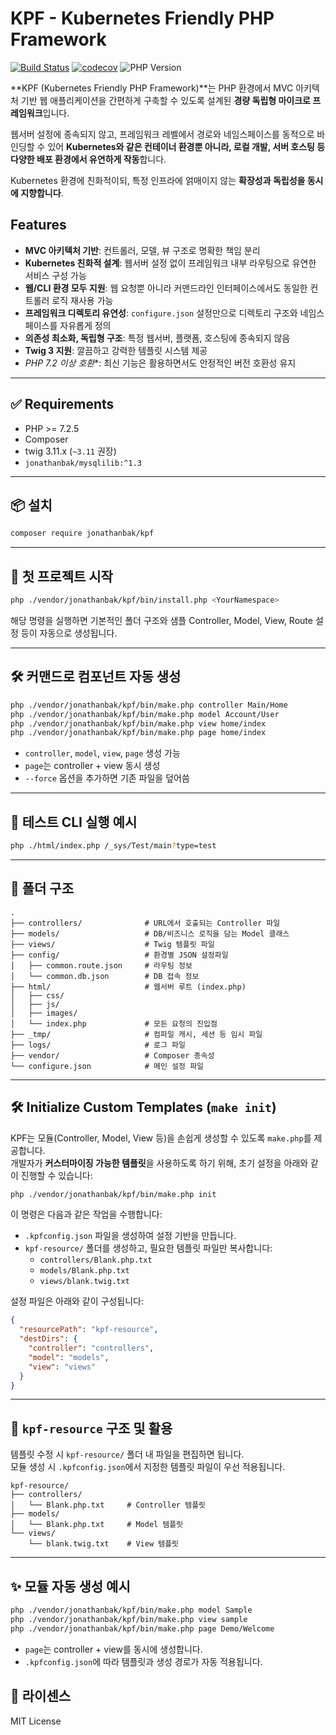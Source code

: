 # KPF - Kubernetes Friendly PHP Framework

[![Build Status](https://github.com/jonathanbak/kpf/actions/workflows/test.yml/badge.svg)](https://github.com/jonathanbak/kpf/actions/workflows/test.yml)
[![codecov](https://codecov.io/gh/jonathanbak/kpf/branch/master/graph/badge.svg)](https://codecov.io/gh/jonathanbak/kpf)
![PHP Version](https://img.shields.io/badge/php-7.2%20~%208.3-blue)

**KPF (Kubernetes Friendly PHP Framework)**는 PHP 환경에서 MVC 아키텍처 기반 웹 애플리케이션을 간편하게 구축할 수 있도록 설계된 **경량 독립형 마이크로 프레임워크**입니다.

웹서버 설정에 종속되지 않고, 프레임워크 레벨에서 경로와 네임스페이스를 동적으로 바인딩할 수 있어 **Kubernetes와 같은 컨테이너 환경뿐 아니라, 로컬 개발, 서버 호스팅 등 다양한 배포 환경에서 유연하게 작동**합니다.

Kubernetes 환경에 친화적이되, 특정 인프라에 얽매이지 않는 **확장성과 독립성을 동시에 지향합니다**.

## Features

- **MVC 아키텍처 기반**: 컨트롤러, 모델, 뷰 구조로 명확한 책임 분리
- **Kubernetes 친화적 설계**: 웹서버 설정 없이 프레임워크 내부 라우팅으로 유연한 서비스 구성 가능
- **웹/CLI 환경 모두 지원**: 웹 요청뿐 아니라 커맨드라인 인터페이스에서도 동일한 컨트롤러 로직 재사용 가능
- **프레임워크 디렉토리 유연성**: `configure.json` 설정만으로 디렉토리 구조와 네임스페이스를 자유롭게 정의
- **의존성 최소화, 독립형 구조**: 특정 웹서버, 플랫폼, 호스팅에 종속되지 않음
- **Twig 3 지원**: 깔끔하고 강력한 템플릿 시스템 제공
- *PHP 7.2 이상 호환**: 최신 기능은 활용하면서도 안정적인 버전 호환성 유지

---

## ✅ Requirements

- PHP >= 7.2.5
- Composer
- twig 3.11.x (`~3.11` 권장)
- `jonathanbak/mysqlilib:^1.3`

---

## 📦 설치

```bash
composer require jonathanbak/kpf
```

---

## 🚀 첫 프로젝트 시작

```bash
php ./vendor/jonathanbak/kpf/bin/install.php <YourNamespace>
```

해당 명령을 실행하면 기본적인 폴더 구조와 샘플 Controller, Model, View, Route 설정 등이 자동으로 생성됩니다.

---

## 🛠 커맨드로 컴포넌트 자동 생성

```bash
php ./vendor/jonathanbak/kpf/bin/make.php controller Main/Home
php ./vendor/jonathanbak/kpf/bin/make.php model Account/User
php ./vendor/jonathanbak/kpf/bin/make.php view home/index
php ./vendor/jonathanbak/kpf/bin/make.php page home/index
```

- `controller`, `model`, `view`, `page` 생성 가능
- `page`는 controller + view 동시 생성
- `--force` 옵션을 추가하면 기존 파일을 덮어씀

---

## 🧪 테스트 CLI 실행 예시

```bash
php ./html/index.php /_sys/Test/main?type=test
```

---

## 📂 폴더 구조

```
.
├── controllers/              # URL에서 호출되는 Controller 파일
├── models/                   # DB/비즈니스 로직을 담는 Model 클래스
├── views/                    # Twig 템플릿 파일
├── config/                   # 환경별 JSON 설정파일
│   ├── common.route.json     # 라우팅 정보
│   └── common.db.json        # DB 접속 정보
├── html/                     # 웹서버 루트 (index.php)
│   ├── css/
│   ├── js/
│   ├── images/
│   └── index.php             # 모든 요청의 진입점
├── _tmp/                     # 컴파일 캐시, 세션 등 임시 파일
├── logs/                     # 로그 파일
├── vendor/                   # Composer 종속성
└── configure.json            # 메인 설정 파일
```

---

## 🛠️ Initialize Custom Templates (`make init`)

KPF는 모듈(Controller, Model, View 등)을 손쉽게 생성할 수 있도록 `make.php`를 제공합니다.  
개발자가 **커스터마이징 가능한 템플릿**을 사용하도록 하기 위해, 초기 설정을 아래와 같이 진행할 수 있습니다:

```bash
php ./vendor/jonathanbak/kpf/bin/make.php init
```

이 명령은 다음과 같은 작업을 수행합니다:

- `.kpfconfig.json` 파일을 생성하여 설정 기반을 만듭니다.
- `kpf-resource/` 폴더를 생성하고, 필요한 템플릿 파일만 복사합니다:
    - `controllers/Blank.php.txt`
    - `models/Blank.php.txt`
    - `views/blank.twig.txt`

설정 파일은 아래와 같이 구성됩니다:

```json
{
  "resourcePath": "kpf-resource",
  "destDirs": {
    "controller": "controllers",
    "model": "models",
    "view": "views"
  }
}
```

---

## 📁 `kpf-resource` 구조 및 활용

템플릿 수정 시 `kpf-resource/` 폴더 내 파일을 편집하면 됩니다.  
모듈 생성 시 `.kpfconfig.json`에서 지정한 템플릿 파일이 우선 적용됩니다.

```
kpf-resource/
├── controllers/
│   └── Blank.php.txt     # Controller 템플릿
├── models/
│   └── Blank.php.txt     # Model 템플릿
└── views/
    └── blank.twig.txt    # View 템플릿
```

---

## ✨ 모듈 자동 생성 예시

```bash
php ./vendor/jonathanbak/kpf/bin/make.php model Sample
php ./vendor/jonathanbak/kpf/bin/make.php view sample
php ./vendor/jonathanbak/kpf/bin/make.php page Demo/Welcome
```

- `page`는 controller + view를 동시에 생성합니다.
- `.kpfconfig.json`에 따라 템플릿과 생성 경로가 자동 적용됩니다.

## 📝 라이센스

MIT License
